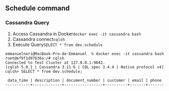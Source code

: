## Schedule command

### Cassandra Query
1. Access Cassandra in Docker```docker exec -it cassandra bash```
2. Cassandra connect```cqlsh``` 
3. Execute Query```SELECT * from dev.schedule``` 
```
emmanuelneri@MacBook-Pro-de-Emmanuel  % docker exec -it cassandra bash                                         
root@ef9f1d97636a:/# cqlsh
Connected to Test Cluster at 127.0.0.1:9042.
[cqlsh 5.0.1 | Cassandra 3.11.6 | CQL spec 3.4.4 | Native protocol v4]
cqlsh> SELECT * from dev.schedule;

 data_time | description | document_number | customer | email | phone
-----------+-------------+-----------------+----------+-------+-------
```